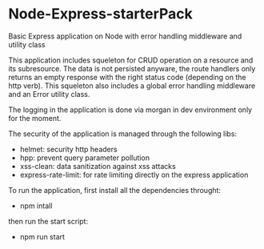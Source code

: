 # Node-Express-starterPack
Basic Express application on Node with error handling middleware and utility class

This application includes squeleton for CRUD operation on a resource and its subresource.
The data is not persisted anyware, the route handlers only returns an empty response with the right status code (depending on the http verb).
This squeleton also includes a global error handling middleware and an Error utility class.

The logging in the application is done via morgan in dev environment only for the moment.

The security of the application is managed through the following libs: 
- helmet: security http headers
- hpp: prevent query parameter pollution
- xss-clean: data sanitization against xss attacks
- express-rate-limit: for rate limiting directly on the express application

To run the application, first install all the dependencies throught: 
- npm intall

then run the start script:
- npm run start
